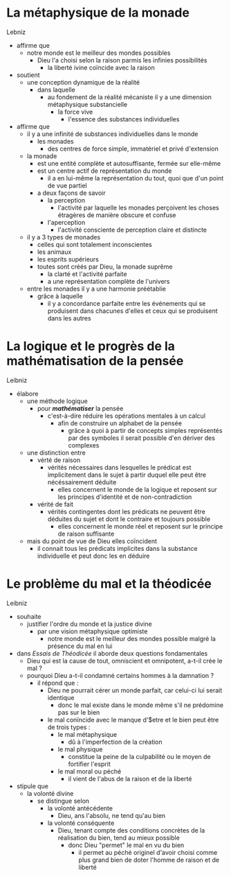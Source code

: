# La métaphysique de la monade

Lebniz 
- affirme que
  - notre monde est le meilleur des mondes possibles
    - Dieu l'a choisi selon la raison parmis les infinies possibilités
      - la liberté ivine coïncide avec la raison
- soutient
  - une conception dynamique de la réalité
    - dans laquelle
      - au fondement de la réalité mécaniste il y a une dimension  métaphysique substancielle
        - la force vive
          - l'essence des substances individuelles 
- affirme que
  - il y a une infinité de substances individuelles dans le monde
    - les monades
      - des centres de force simple, immatériel et privé d'extension
  - la monade
    - est une entité complète et autosuffisante, fermée sur elle-même
    - est un centre actif de représentation du monde
      - il a en lui-même la représentation du tout, quoi que d'un point de vue partiel
    - a deux façons de savoir
      - la perception
        - l'activité par laquelle les monades perçoivent les choses étragères de manière obscure et confuse
      - l'aperception
        - l'activité consciente de perception claire et distincte
  - il y a 3 types de monades
    - celles qui sont totalement inconscientes
    - les animaux         
    - les esprits supérieurs
    - toutes sont créés par Dieu, la monade suprême
      - la clarté et l'activité parfaite
      - a une représentation complète de l'univers
  - entre les monades il y a une harmonie préétablie
    - grâce à laquelle
      - il y a concordance parfaite entre les événements qui se produisent dans chacunes d'elles et ceux qui se produisent dans les autres              


# La logique et le progrès de la mathématisation de la pensée
Leibniz
- élabore
  - une méthode logique
    - pour ***mathématiser*** la pensée
      - c'est-à-dire réduire les opérations mentales à un calcul
        - afin de construire un alphabet de la pensée
          - grâce à quoi à partir de concepts simples représentés par des symboles il serait possible d'en dériver des complexes
  - une distinction entre
    - vérté de raison
      - vérités nécessaires dans lesquelles le prédicat est implicitement dans le sujet à partir duquel elle peut être nécéssairement déduite
        - elles concernent le monde de la logique et reposent sur les principes d'identité et de non-contradiction
    - vérité de fait
      - vérités contingentes dont les prédicats ne peuvent être déduites du sujet et dont le contraire et toujours possible   
        - elles concernent le monde réel et reposent sur le principe de raison suffisante
  - mais du point de vue de Dieu elles coïncident
    - il connait tous les prédicats implicites dans la substance individuelle et peut donc les en déduire

# Le problème du mal et la théodicée

Leibniz
- souhaite
  - justifier l'ordre du monde et la justice divine
    - par une vision métaphysique optimiste
      - notre monde est le meilleur des mondes possible malgré la présence du mal en lui 
- dans *Essais de Théodicée* il aborde deux questions fondamentales
  - Dieu qui est la cause de tout, omniscient et omnipotent, a-t-il crée le mal ?
  - pourquoi Dieu a-t-il condamné certains hommes à la damnation ?
    - il répond que :
      - Dieu ne pourrait cérer un monde parfait, car celui-ci lui serait identique
        - donc le mal existe dans le monde même s'il ne prédomine pas sur le bien
      - le mal conïncide avec le manque d'$etre et le bien peut être de trois types :
        - le mal métaphysique
          - dû à l'imperfection de la création
        - le mal physique
          - constitue la peine de la culpabilité ou le moyen de fortifier l'esprit
        - le mal moral ou péché
          - il vient de l'abus de la raison et de la liberté
- stipule que
  - la volonté divine
    - se distingue selon
      - la volonté antécédente
        - Dieu, ans l'absolu, ne tend qu'au bien
      - la volonté conséquente
        - Dieu, tenant compte des conditions concrètes de la réalisation du bien, tend au mieux possible
          - donc Dieu "permet" le mal en vu du bien
            - il permet au péché originel d'avoir choisi comme plus grand bien de doter l'homme de raison et de liberté                   

